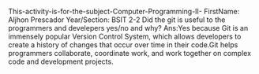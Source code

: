 This-activity-is-for-the-subject-Computer-Programming-II-
FirstName: Aljhon Prescador
Year/Section: BSIT 2-2 
Did the git is useful to the programmers and develepers
yes/no and why? 
Ans:Yes because Git is an immensely popular Version Control System, which allows developers to create a history of changes that occur over time in their code.Git helps programmers collaborate, coordinate work, and work together on complex code and development projects.
